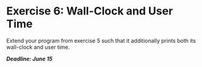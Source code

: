 # Exercise 6: Wall-Clock and User Time

Extend your program from exercise 5 such that it additionally prints both its wall-clock and user time.

***Deadline: June 15***
